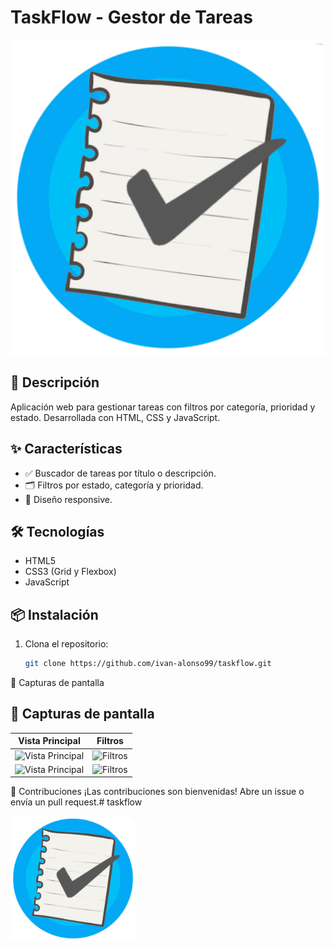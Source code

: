 # TaskFlow - Gestor de Tareas  

![Logo o captura de pantalla](./assets/images/Logo_Taskflow.png)  

## 🚀 **Descripción**  
Aplicación web para gestionar tareas con filtros por categoría, prioridad y estado. Desarrollada con HTML, CSS y JavaScript.  

## ✨ **Características**  
- ✅ Buscador de tareas por título o descripción.  
- 🗂️ Filtros por estado, categoría y prioridad.  
- 🎨 Diseño responsive.  

## 🛠️ **Tecnologías**  
- HTML5  
- CSS3 (Grid y Flexbox)  
- JavaScript  

## 📦 **Instalación**  
1. Clona el repositorio:  
   ```bash
   git clone https://github.com/ivan-alonso99/taskflow.git

📸 Capturas de pantalla

## 📸 Capturas de pantalla

| Vista Principal | Filtros |
|-----------------|---------|
| ![Vista Principal](https://github.com/ivan-alonso99/taskflow/blob/main/assets/images/screenshot4.jpeg?raw=true) | ![Filtros](https://github.com/ivan-alonso99/taskflow/blob/main/assets/images/screenshot3.jpeg?raw=true) |
| ![Vista Principal](https://github.com/ivan-alonso99/taskflow/blob/main/assets/images/screenshot1.jpeg?raw=true) | ![Filtros](https://github.com/ivan-alonso99/taskflow/blob/main/assets/images/screenshot2.jpeg?raw=true) |

🤝 Contribuciones
¡Las contribuciones son bienvenidas! Abre un issue o envía un pull request.# taskflow

<img src="./assets/images/Logo_Taskflow.png" alt="Logo TaskFlow" width="200"/>
